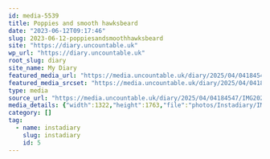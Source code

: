 ```yaml
---
id: media-5539
title: Poppies and smooth hawksbeard
date: "2023-06-12T09:17:46"
slug: 2023-06-12-poppiesandsmoothhawksbeard
site: "https://diary.uncountable.uk"
wp_url: "https://diary.uncountable.uk"
root_slug: diary
site_name: My Diary
featured_media_url: "https://media.uncountable.uk/diary/2025/04/04184547/IMG20230612101746.webp"
featured_media_srcset: "https://media.uncountable.uk/diary/2025/04/04184547/IMG20230612101746-225x300.webp 225w, https://media.uncountable.uk/diary/2025/04/04184547/IMG20230612101746-768x1024.webp 768w, https://media.uncountable.uk/diary/2025/04/04184547/IMG20230612101746-150x150.webp 150w, https://media.uncountable.uk/diary/2025/04/04184547/IMG20230612101746-480x640.webp 480w, https://media.uncountable.uk/diary/2025/04/04184547/IMG20230612101746.webp 1322w"
type: media
source_url: "https://media.uncountable.uk/diary/2025/04/04184547/IMG20230612101746.webp"
media_details: {"width":1322,"height":1763,"file":"photos/Instadiary/IMG20230612101746.webp","filesize":153284,"sizes":{"medium":{"file":"IMG20230612101746-225x300.webp","width":225,"height":300,"filesize":32116,"mime_type":"image/webp","source_url":"https://media.uncountable.uk/diary/2025/04/04184547/IMG20230612101746-225x300.webp"},"large":{"file":"IMG20230612101746-768x1024.webp","width":768,"height":1024,"filesize":205082,"mime_type":"image/webp","source_url":"https://media.uncountable.uk/diary/2025/04/04184547/IMG20230612101746-768x1024.webp"},"thumbnail":{"file":"IMG20230612101746-150x150.webp","width":150,"height":150,"filesize":11852,"mime_type":"image/webp","source_url":"https://media.uncountable.uk/diary/2025/04/04184547/IMG20230612101746-150x150.webp"},"mobwidth":{"file":"IMG20230612101746-480x640.webp","width":480,"height":640,"filesize":111132,"mime_type":"image/webp","source_url":"https://media.uncountable.uk/diary/2025/04/04184547/IMG20230612101746-480x640.webp"},"full":{"file":"IMG20230612101746.webp","width":1322,"height":1763,"mime_type":"image/webp","source_url":"https://media.uncountable.uk/diary/2025/04/04184547/IMG20230612101746.webp"}},"image_meta":{"aperture":"0","credit":"","camera":"","caption":"","created_timestamp":"0","copyright":"","focal_length":"0","iso":"0","shutter_speed":"0","title":"","orientation":"0","keywords":[]}}
category: []
tag:
  - name: instadiary
    slug: instadiary
    id: 5
---
```


